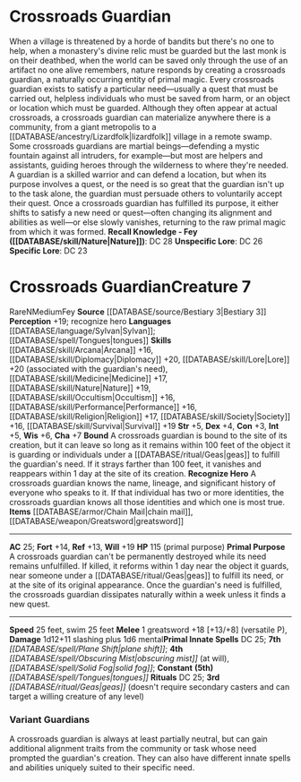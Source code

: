 ﻿---
ac: '25'
alignment: N
all_resistance: null
burrow_speed: null
charisma: '+7'
climb_speed: null
constitution: '+3'
creature_ability:
- Bound
- Primal Purpose
- Recognize Hero
creature_family: null
dexterity: '+4'
element: null
fly_speed: null
fortitude: '+14'
hardness: null
hp: 115 (primal purpose)
id: '1108'
immunity: null
intelligence: '+5'
land_speed: '25'
language:
- '[[DATABASE/language/Sylvan|Sylvan]] ; [[DATABASE/spell/Tongues|tongues]]'
level: '7'
max_speed: '25'
name: Crossroads Guardian
perception: '+19'
rarity: Rare
reflex: '+13'
resistance: null
rus_type_level: null
school: null
sense:
- recognize hero
size: Medium
skill:
- '[[DATABASE/skill/Arcana|Arcana]] +16'
- '[[DATABASE/skill/Diplomacy|Diplomacy]] +20'
- '[[DATABASE/skill/Medicine|Medicine]] +17'
- '[[DATABASE/skill/Nature|Nature]] +19'
- '[[DATABASE/skill/Performance|Performance]] +16'
- '[[DATABASE/skill/Occultism|Occultism]] +16'
- '[[DATABASE/skill/Lore|Lore]] +20'
- '[[DATABASE/skill/Religion|Religion]] +17'
- '[[DATABASE/skill/Society|Society]] +16'
- '[[DATABASE/skill/Survival|Survival]] +19'
source: '[[DATABASE/source/Bestiary 3|Bestiary 3]]'
speed:
- 25 feet
- swim 25 feet
spell:
- '[[DATABASE/spell/Obscuring Mist|Obscuring Mist]]'
- '[[DATABASE/spell/Plane Shift|Plane Shift]]'
- '[[DATABASE/spell/Solid Fog|Solid Fog]]'
- '[[DATABASE/spell/Tongues|Tongues]]'
strength: '+5'
strength_req: '5'
strongest_save:
- Will
swim_speed: '25'
trait:
- '[[DATABASE/trait/Fey|Fey]]'
- '[[DATABASE/trait/Rare|Rare]]'
type: Creature
vision: null
weakest_save:
- Reflex
weakness: null
will: '+19'
wisdom: '+6'

---
# Crossroads Guardian

When a village is threatened by a horde of bandits but there's no one to help, when a monastery's divine relic must be guarded but the last monk is on their deathbed, when the world can be saved only through the use of an artifact no one alive remembers, nature responds by creating a crossroads guardian, a naturally occurring entity of primal magic. Every crossroads guardian exists to satisfy a particular need—usually a quest that must be carried out, helpless individuals who must be saved from harm, or an object or location which must be guarded. Although they often appear at actual crossroads, a crossroads guardian can materialize anywhere there is a community, from a giant metropolis to a [[DATABASE/ancestry/Lizardfolk|lizardfolk]] village in a remote swamp.
 Some crossroads guardians are martial beings—defending a mystic fountain against all intruders, for example—but most are helpers and assistants, guiding heroes through the wilderness to where they're needed. A guardian is a skilled warrior and can defend a location, but when its purpose involves a quest, or the need is so great that the guardian isn't up to the task alone, the guardian must persuade others to voluntarily accept their quest.
 Once a crossroads guardian has fulfilled its purpose, it either shifts to satisfy a new need or quest—often changing its alignment and abilities as well—or else slowly vanishes, returning to the raw primal magic from which it was formed.
**Recall Knowledge - Fey ([[DATABASE/skill/Nature|Nature]])**: DC 28
**Unspecific Lore**: DC 26
**Specific Lore**: DC 23

# Crossroads Guardian<span class="item-type">Creature 7</span>

<span class="trait-rare item-trait">Rare</span><span class="trait-alignment item-trait">N</span><span class="trait-size item-trait">Medium</span><span class="item-trait">Fey</span>
**Source** [[DATABASE/source/Bestiary 3|Bestiary 3]]
**Perception** +19; recognize hero
**Languages** [[DATABASE/language/Sylvan|Sylvan]]; [[DATABASE/spell/Tongues|tongues]]
**Skills** [[DATABASE/skill/Arcana|Arcana]] +16, [[DATABASE/skill/Diplomacy|Diplomacy]] +20, [[DATABASE/skill/Lore|Lore]] +20 (associated with the guardian's need), [[DATABASE/skill/Medicine|Medicine]] +17, [[DATABASE/skill/Nature|Nature]] +19, [[DATABASE/skill/Occultism|Occultism]] +16, [[DATABASE/skill/Performance|Performance]] +16, [[DATABASE/skill/Religion|Religion]] +17, [[DATABASE/skill/Society|Society]] +16, [[DATABASE/skill/Survival|Survival]] +19
**Str** +5, **Dex** +4, **Con** +3, **Int** +5, **Wis** +6, **Cha** +7
**Bound** A crossroads guardian is bound to the site of its creation, but it can leave so long as it remains within 100 feet of the object it is guarding or individuals under a [[DATABASE/ritual/Geas|geas]] to fulfill the guardian's need. If it strays farther than 100 feet, it vanishes and reappears within 1 day at the site of its creation.
**Recognize Hero** A crossroads guardian knows the name, lineage, and significant history of everyone who speaks to it. If that individual has two or more identities, the crossroads guardian knows all those identities and which one is most true.
**Items** [[DATABASE/armor/Chain Mail|chain mail]], [[DATABASE/weapon/Greatsword|greatsword]]

---
**AC** 25; **Fort** +14, **Ref** +13, **Will** +19
**HP** 115 (primal purpose)
<span class="in-box-ability">**Primal Purpose** A crossroads guardian can't be permanently destroyed while its need remains unfulfilled. If killed, it reforms within 1 day near the object it guards, near someone under a [[DATABASE/ritual/Geas|geas]] to fulfill its need, or at the site of its original appearance. Once the guardian's need is fulfilled, the crossroads guardian dissipates naturally within a week unless it finds a new quest.</span>

---
**Speed** 25 feet, swim 25 feet
<span class="in-box-ability">**Melee** <span class="action-icon">1</span> greatsword +18 [+13/+8] (versatile P), **Damage** 1d12+11 slashing plus 1d6 mental</span>**Primal Innate Spells** DC 25; **7th** _[[DATABASE/spell/Plane Shift|plane shift]]_; **4th** _[[DATABASE/spell/Obscuring Mist|obscuring mist]]_ (at will), _[[DATABASE/spell/Solid Fog|solid fog]]_; **Constant** **(5th)** _[[DATABASE/spell/Tongues|tongues]]_
**Rituals** DC 25; **3rd** _[[DATABASE/ritual/Geas|geas]]_ (doesn't require secondary casters and can target a willing creature of any level)

###  Variant Guardians

A crossroads guardian is always at least partially neutral, but can gain additional alignment traits from the community or task whose need prompted the guardian's creation. They can also have different innate spells and abilities uniquely suited to their specific need.
